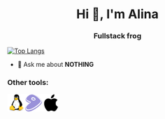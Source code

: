 <h1 align="center">Hi 👋, I'm Alina</h1>
<h3 align="center">Fullstack frog</h3>

[![Top Langs](https://github-readme-stats.vercel.app/api/top-langs/?username=snackles&layout=compact&show_icons=true&theme=dark)](https://github.com/snackles?tab=repositories)


- 💬 Ask me about **NOTHING**


<h3 align="left">Other tools:</h3>
<a href="https://www.linux.org/" target="_blank"><img src="https://raw.githubusercontent.com/devicons/devicon/master/icons/linux/linux-original.svg" alt="linux" width="40" height="40"/></a><a href="https://www.gentoo.org/" target="_blank"><img src="https://raw.githubusercontent.com/devicons/devicon/master/icons/gentoo/gentoo-plain.svg" alt="linux" width="40" height="40"/></a><a href="https://www.apple.com/" target="_blank"><img src="https://raw.githubusercontent.com/devicons/devicon/master/icons/apple/apple-original.svg" alt="linux" width="40" height="40"/></a></p>
